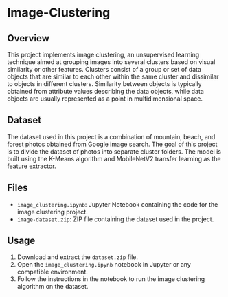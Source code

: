 # Image-Clustering

## Overview
This project implements image clustering, an unsupervised learning technique aimed at grouping images into several clusters based on visual similarity or other features. Clusters consist of a group or set of data objects that are similar to each other within the same cluster and dissimilar to objects in different clusters. Similarity between objects is typically obtained from attribute values describing the data objects, while data objects are usually represented as a point in multidimensional space.

## Dataset
The dataset used in this project is a combination of mountain, beach, and forest photos obtained from Google image search. The goal of this project is to divide the dataset of photos into separate cluster folders. The model is built using the K-Means algorithm and MobileNetV2 transfer learning as the feature extractor.

## Files
- `image_clustering.ipynb`: Jupyter Notebook containing the code for the image clustering project.
- `image-dataset.zip`: ZIP file containing the dataset used in the project.

## Usage
1. Download and extract the `dataset.zip` file.
2. Open the `image_clustering.ipynb` notebook in Jupyter or any compatible environment.
3. Follow the instructions in the notebook to run the image clustering algorithm on the dataset.
